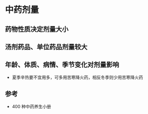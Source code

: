# 中药剂量

## 药物性质决定剂量大小

## 汤剂药品、单位药品剂量较大

## 年龄、体质、病情、季节变化对剂量影响

- 夏季辛热要不宜用多，可多用苦寒降火药，相反冬季则少用苦寒降火药

## 参考
- 400 种中药养生小册
